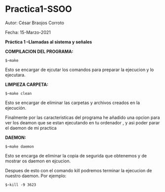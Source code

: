 # Practica1-SSOO

Autor: César Braojos Corroto

Fecha: 15-Marzo-2021

**Práctica 1 –Llamadas al sistema y señales**

**COMPILACION DEL PROGRAMA:**

    $~make

Esto se encargar de ejcutar los comandos para preparar la ejecucion y lo ejecutara.
    
**LIMPIEZA CARPETA:**

    $~make clean
    
Esto se encargar de eliminar las carpetas y archivos creados en la ejecución.


Finalmente por las caracteristicas del programa he añadido una opcion para ver los deamon que se estan ejecutando en tu ordenador , y asi poder parar el daemon de mi practica 

**DAEMON:**

    $~make daemon
  
 Esto se encarga de eliminar la copia de segurida que obtenemos y de mostrar os daemon en ejcucion.
 
 Despues de esto con el comando kill podremos terminar la ejecucion de nuestro daemon. 
 Por ejemplo: 
  
    $~kill -9 3623
